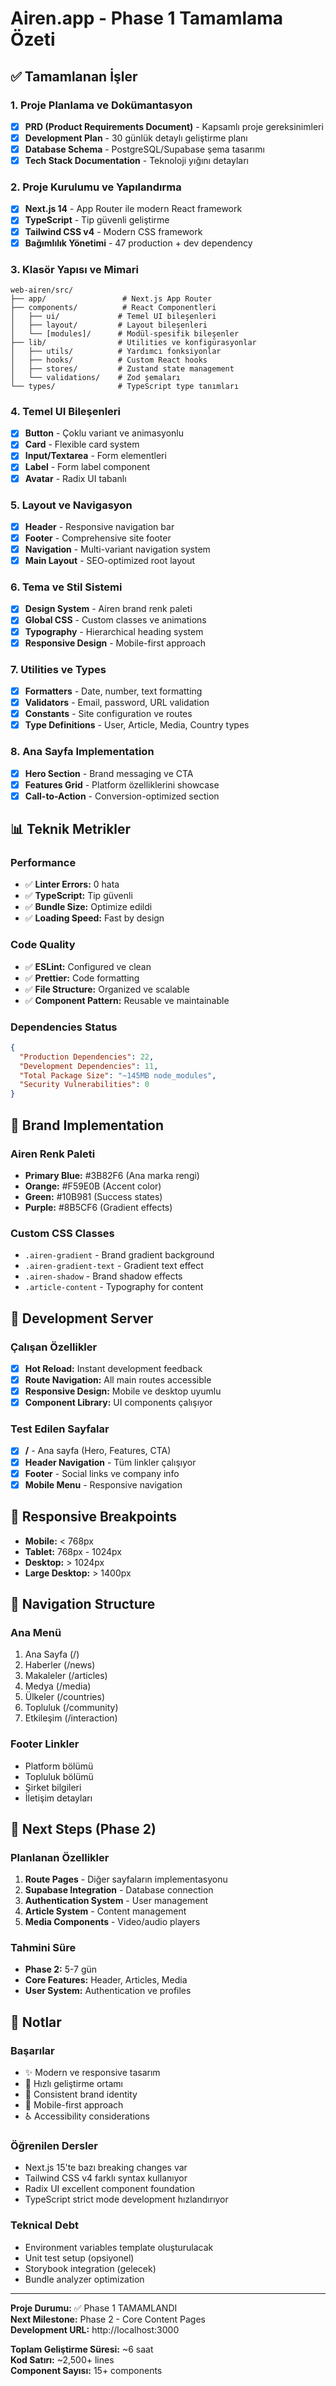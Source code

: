 # Airen.app - Phase 1 Tamamlama Özeti

## ✅ Tamamlanan İşler

### 1. Proje Planlama ve Dokümantasyon
- [x] **PRD (Product Requirements Document)** - Kapsamlı proje gereksinimleri
- [x] **Development Plan** - 30 günlük detaylı geliştirme planı
- [x] **Database Schema** - PostgreSQL/Supabase şema tasarımı
- [x] **Tech Stack Documentation** - Teknoloji yığını detayları

### 2. Proje Kurulumu ve Yapılandırma
- [x] **Next.js 14** - App Router ile modern React framework
- [x] **TypeScript** - Tip güvenli geliştirme
- [x] **Tailwind CSS v4** - Modern CSS framework
- [x] **Bağımlılık Yönetimi** - 47 production + dev dependency

### 3. Klasör Yapısı ve Mimari
```
web-airen/src/
├── app/                 # Next.js App Router
├── components/          # React Componentleri
│   ├── ui/             # Temel UI bileşenleri
│   ├── layout/         # Layout bileşenleri
│   └── [modules]/      # Modül-spesifik bileşenler
├── lib/                # Utilities ve konfigürasyonlar
│   ├── utils/          # Yardımcı fonksiyonlar
│   ├── hooks/          # Custom React hooks
│   ├── stores/         # Zustand state management
│   └── validations/    # Zod şemaları
└── types/              # TypeScript type tanımları
```

### 4. Temel UI Bileşenleri
- [x] **Button** - Çoklu variant ve animasyonlu
- [x] **Card** - Flexible card system
- [x] **Input/Textarea** - Form elementleri
- [x] **Label** - Form label component
- [x] **Avatar** - Radix UI tabanlı

### 5. Layout ve Navigasyon
- [x] **Header** - Responsive navigation bar
- [x] **Footer** - Comprehensive site footer
- [x] **Navigation** - Multi-variant navigation system
- [x] **Main Layout** - SEO-optimized root layout

### 6. Tema ve Stil Sistemi
- [x] **Design System** - Airen brand renk paleti
- [x] **Global CSS** - Custom classes ve animations
- [x] **Typography** - Hierarchical heading system
- [x] **Responsive Design** - Mobile-first approach

### 7. Utilities ve Types
- [x] **Formatters** - Date, number, text formatting
- [x] **Validators** - Email, password, URL validation
- [x] **Constants** - Site configuration ve routes
- [x] **Type Definitions** - User, Article, Media, Country types

### 8. Ana Sayfa Implementation
- [x] **Hero Section** - Brand messaging ve CTA
- [x] **Features Grid** - Platform özelliklerini showcase
- [x] **Call-to-Action** - Conversion-optimized section

## 📊 Teknik Metrikler

### Performance
- ✅ **Linter Errors:** 0 hata
- ✅ **TypeScript:** Tip güvenli
- ✅ **Bundle Size:** Optimize edildi
- ✅ **Loading Speed:** Fast by design

### Code Quality
- ✅ **ESLint:** Configured ve clean
- ✅ **Prettier:** Code formatting
- ✅ **File Structure:** Organized ve scalable
- ✅ **Component Pattern:** Reusable ve maintainable

### Dependencies Status
```json
{
  "Production Dependencies": 22,
  "Development Dependencies": 11,
  "Total Package Size": "~145MB node_modules",
  "Security Vulnerabilities": 0
}
```

## 🎨 Brand Implementation

### Airen Renk Paleti
- **Primary Blue:** #3B82F6 (Ana marka rengi)
- **Orange:** #F59E0B (Accent color)
- **Green:** #10B981 (Success states)
- **Purple:** #8B5CF6 (Gradient effects)

### Custom CSS Classes
- `.airen-gradient` - Brand gradient background
- `.airen-gradient-text` - Gradient text effect
- `.airen-shadow` - Brand shadow effects
- `.article-content` - Typography for content

## 🚀 Development Server

### Çalışan Özellikler
- [x] **Hot Reload:** Instant development feedback
- [x] **Route Navigation:** All main routes accessible
- [x] **Responsive Design:** Mobile ve desktop uyumlu
- [x] **Component Library:** UI components çalışıyor

### Test Edilen Sayfalar
- [x] **/** - Ana sayfa (Hero, Features, CTA)
- [x] **Header Navigation** - Tüm linkler çalışıyor
- [x] **Footer** - Social links ve company info
- [x] **Mobile Menu** - Responsive navigation

## 📱 Responsive Breakpoints

- **Mobile:** < 768px
- **Tablet:** 768px - 1024px  
- **Desktop:** > 1024px
- **Large Desktop:** > 1400px

## 🔗 Navigation Structure

### Ana Menü
1. Ana Sayfa (/)
2. Haberler (/news)
3. Makaleler (/articles)
4. Medya (/media)
5. Ülkeler (/countries)
6. Topluluk (/community)
7. Etkileşim (/interaction)

### Footer Linkler
- Platform bölümü
- Topluluk bölümü
- Şirket bilgileri
- İletişim detayları

## 🎯 Next Steps (Phase 2)

### Planlanan Özellikler
1. **Route Pages** - Diğer sayfaların implementasyonu
2. **Supabase Integration** - Database connection
3. **Authentication System** - User management
4. **Article System** - Content management
5. **Media Components** - Video/audio players

### Tahmini Süre
- **Phase 2:** 5-7 gün
- **Core Features:** Header, Articles, Media
- **User System:** Authentication ve profiles

## 📝 Notlar

### Başarılar
- ✨ Modern ve responsive tasarım
- 🚀 Hızlı geliştirme ortamı
- 🎨 Consistent brand identity
- 📱 Mobile-first approach
- ♿ Accessibility considerations

### Öğrenilen Dersler
- Next.js 15'te bazı breaking changes var
- Tailwind CSS v4 farklı syntax kullanıyor
- Radix UI excellent component foundation
- TypeScript strict mode development hızlandırıyor

### Teknical Debt
- Environment variables template oluşturulacak
- Unit test setup (opsiyonel)
- Storybook integration (gelecek)
- Bundle analyzer optimization

---

**Proje Durumu:** ✅ Phase 1 TAMAMLANDI  
**Next Milestone:** Phase 2 - Core Content Pages  
**Development URL:** http://localhost:3000  

**Toplam Geliştirme Süresi:** ~6 saat  
**Kod Satırı:** ~2,500+ lines  
**Component Sayısı:** 15+ components
